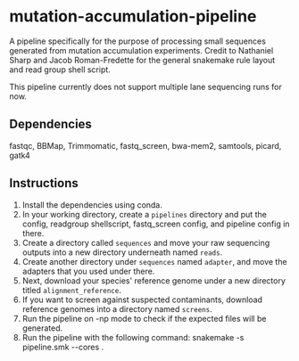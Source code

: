 # mutation-accumulation-pipeline
A pipeline specifically for the purpose of processing small sequences generated from mutation accumulation experiments.
Credit to Nathaniel Sharp and Jacob Roman-Fredette for the general snakemake rule layout and read group shell script.

This pipeline currently does not support multiple lane sequencing runs for now.

## Dependencies
fastqc, BBMap, Trimmomatic, fastq_screen, bwa-mem2, samtools, picard, gatk4

## Instructions
1. Install the dependencies using conda.
2. In your working directory, create a `pipelines` directory and put the config, readgroup shellscript, fastq_screen config, and pipeline config in there.
3. Create a directory called `sequences` and move your raw sequencing outputs into a new directory underneath named `reads`.
4. Create another directory under `sequences` named `adapter`, and move the adapters that you used under there.
5. Next, download your species' reference genome under a new directory titled `alignment_reference`.
6. If you want to screen against suspected contaminants, download reference genomes into a directory named `screens`.
7. Run the pipeline on -np mode to check if the expected files will be generated.
8. Run the pipeline with the following command: snakemake -s pipeline.smk --cores <number>.
